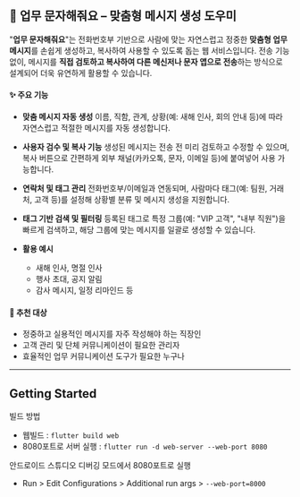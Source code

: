 ## 📱 **업무 문자해줘요** – 맞춤형 메시지 생성 도우미

"**업무 문자해줘요**"는 전화번호부 기반으로 사람에 맞는 자연스럽고 정중한 **맞춤형 업무 메시지**를 손쉽게 생성하고, 복사하여 사용할 수 있도록 돕는 웹 서비스입니다.
전송 기능 없이, 메시지를 **직접 검토하고 복사하여 다른 메신저나 문자 앱으로 전송**하는 방식으로 설계되어 더욱 유연하게 활용할 수 있습니다.

#### ✨ 주요 기능

* **맞춤 메시지 자동 생성**
  이름, 직함, 관계, 상황(예: 새해 인사, 회의 안내 등)에 따라 자연스럽고 적절한 메시지를 자동 생성합니다.

* **사용자 검수 및 복사 기능**
  생성된 메시지는 전송 전 미리 검토하고 수정할 수 있으며, 복사 버튼으로 간편하게 외부 채널(카카오톡, 문자, 이메일 등)에 붙여넣어 사용 가능합니다.

* **연락처 및 태그 관리**
  전화번호부/이메일과 연동되며, 사람마다 태그(예: 팀원, 거래처, 고객 등)를 설정해 상황별 분류 및 메시지 생성을 지원합니다.

* **태그 기반 검색 및 필터링**
  등록된 태그로 특정 그룹(예: "VIP 고객", "내부 직원")을 빠르게 검색하고, 해당 그룹에 맞는 메시지를 일괄로 생성할 수 있습니다.

* **활용 예시**

  * 새해 인사, 명절 인사
  * 행사 초대, 공지 알림
  * 감사 메시지, 일정 리마인드 등

#### 👤 추천 대상

* 정중하고 실용적인 메시지를 자주 작성해야 하는 직장인
* 고객 관리 및 단체 커뮤니케이션이 필요한 관리자
* 효율적인 업무 커뮤니케이션 도구가 필요한 누구나

---

## Getting Started
빌드 방법
- 웹빌드 : `flutter build web`
- 8080포트로 서버 실행 : `flutter run -d web-server --web-port 8080`

안드로이드 스튜디오 디버깅 모드에서 8080포트로 실행
- Run > Edit Configurations > Additional run args > `--web-port=8000`
